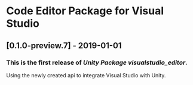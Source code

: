 # Code Editor Package for Visual Studio

## [0.1.0-preview.7] - 2019-01-01

### This is the first release of *Unity Package visualstudio_editor*.

Using the newly created api to integrate Visual Studio with Unity.
